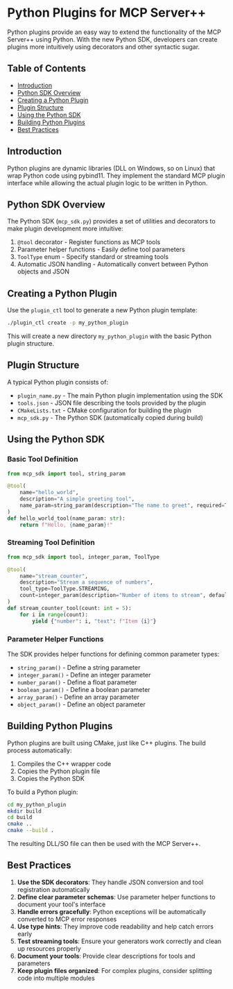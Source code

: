 # Python Plugins for MCP Server++

Python plugins provide an easy way to extend the functionality of the MCP Server++ using Python. With the new Python SDK, developers can create plugins more intuitively using decorators and other syntactic sugar.

## Table of Contents

- [Introduction](#introduction)
- [Python SDK Overview](#python-sdk-overview)
- [Creating a Python Plugin](#creating-a-python-plugin)
- [Plugin Structure](#plugin-structure)
- [Using the Python SDK](#using-the-python-sdk)
- [Building Python Plugins](#building-python-plugins)
- [Best Practices](#best-practices)

## Introduction

Python plugins are dynamic libraries (DLL on Windows, so on Linux) that wrap Python code using pybind11. They implement the standard MCP plugin interface while allowing the actual plugin logic to be written in Python.

## Python SDK Overview

The Python SDK (`mcp_sdk.py`) provides a set of utilities and decorators to make plugin development more intuitive:

1. `@tool` decorator - Register functions as MCP tools
2. Parameter helper functions - Easily define tool parameters
3. `ToolType` enum - Specify standard or streaming tools
4. Automatic JSON handling - Automatically convert between Python objects and JSON

## Creating a Python Plugin

Use the `plugin_ctl` tool to generate a new Python plugin template:

```bash
./plugin_ctl create -p my_python_plugin
```

This will create a new directory `my_python_plugin` with the basic Python plugin structure.

## Plugin Structure

A typical Python plugin consists of:

- `plugin_name.py` - The main Python plugin implementation using the SDK
- `tools.json` - JSON file describing the tools provided by the plugin
- `CMakeLists.txt` - CMake configuration for building the plugin
- `mcp_sdk.py` - The Python SDK (automatically copied during build)

## Using the Python SDK

### Basic Tool Definition

```python
from mcp_sdk import tool, string_param

@tool(
    name="hello_world",
    description="A simple greeting tool",
    name_param=string_param(description="The name to greet", required=True)
)
def hello_world_tool(name_param: str):
    return f"Hello, {name_param}!"
```

### Streaming Tool Definition

```python
from mcp_sdk import tool, integer_param, ToolType

@tool(
    name="stream_counter",
    description="Stream a sequence of numbers",
    tool_type=ToolType.STREAMING,
    count=integer_param(description="Number of items to stream", default=5)
)
def stream_counter_tool(count: int = 5):
    for i in range(count):
        yield {"number": i, "text": f"Item {i}"}
```

### Parameter Helper Functions

The SDK provides helper functions for defining common parameter types:

- `string_param()` - Define a string parameter
- `integer_param()` - Define an integer parameter
- `number_param()` - Define a float parameter
- `boolean_param()` - Define a boolean parameter
- `array_param()` - Define an array parameter
- `object_param()` - Define an object parameter

## Building Python Plugins

Python plugins are built using CMake, just like C++ plugins. The build process automatically:

1. Compiles the C++ wrapper code
2. Copies the Python plugin file
3. Copies the Python SDK

To build a Python plugin:

```bash
cd my_python_plugin
mkdir build
cd build
cmake ..
cmake --build .
```

The resulting DLL/SO file can then be used with the MCP Server++.

## Best Practices

1. **Use the SDK decorators**: They handle JSON conversion and tool registration automatically
2. **Define clear parameter schemas**: Use parameter helper functions to document your tool's interface
3. **Handle errors gracefully**: Python exceptions will be automatically converted to MCP error responses
4. **Use type hints**: They improve code readability and help catch errors early
5. **Test streaming tools**: Ensure your generators work correctly and clean up resources properly
6. **Document your tools**: Provide clear descriptions for tools and parameters
7. **Keep plugin files organized**: For complex plugins, consider splitting code into multiple modules